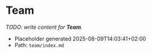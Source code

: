 # Team

_TODO: write content for **Team**._

- Placeholder generated 2025-08-09T14:03:41+02:00
- Path: `team/index.md`
